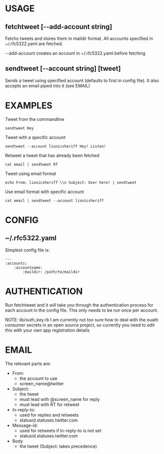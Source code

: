 USAGE
=====
## fetchtweet [--add-account string] 

Fetchs tweets and stores them in maildir format. All accounts specified in ~/.rfc5322.yaml are fetched.

--add-account creates an account in ~/.rfc5322.yaml before fetching
    
## sendtweet [--account string] [tweet]

Sends a tweet using specified account (defaults to first in config file).
It also accepts an email piped into it (see EMAIL)

EXAMPLES
========

Tweet from the commandline

    sendtweet Hey

Tweet with a specific account

    sendtweet --account lionicsheriff Hey! Listen!

Retweet a tweet that has already been fetched

    cat email | sendtweet RT

Tweet using email format

    echo From: lionicsheriff \\n Subject: Over here! | sendtweet

Use email format with specific account

    cat email | sendtweet --account lionicsheriff

CONFIG
======

## ~/.rfc5322.yaml
    
Simplest config file is:
    
    ---
    :accounts: 
        :accountname: 
            :maildir: /path/to/maildir
    
AUTHENTICATION
==============

Run fetchtweet and it will take you through the authentication process for each account in the config file. This only needs to be run once per account.
    
NOTE: lib/outh_key.rb
I am currently not too sure how to deal with the ouath consumer secrets in an open source project, so currently you need to edit this with your own app registration details

EMAIL
=====

The relevant parts are:

* From:
    + the account to use
    + screen_name@twitter
* Subject: 
    + the tweet
    + must lead with @screen_name for reply
    + must lead with RT for retweet
* In-reply-to: 
    + used for replies and retweets
    + statusid.statuses.twitter.com
* Message-id: 
    + used for retweets if In-reply-to is not set
    + statusid.statuses.twitter.com
* Body
    + the tweet (Subject: takes precedence)
